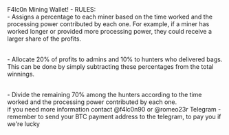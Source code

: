 <div class="alert alert-success">F4lc0n Mining Wallet! - RULES: 
<br>- Assigns a percentage to each miner based on the time worked and the processing power contributed by each one. For example, if a miner has worked longer or provided more processing power, they could receive a larger share of the profits.

<br>- Allocate 20% of profits to admins and 10% to hunters who delivered bags. This can be done by simply subtracting these percentages from the total winnings.

<br>- Divide the remaining 70% among the hunters according to the time worked and the processing power contributed by each one. <br>if you need more information contact @f4lc0n90 or @romeo23r Telegram - remember to send your BTC payment address to the telegram, to pay you if we're lucky
  </div>
  
